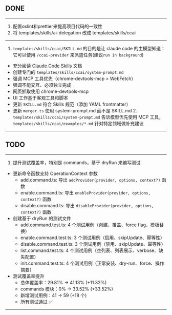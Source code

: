 ## DONE

---

1. 配置oxlint和prettier来提高项目代码的一致性
2. 将 templates/skills/ai-delegation 改成 templates/skills/ccai

---

1.  `templates/skills/ccai/SKILL.md` 的目的是让 claude code 的主模型知道：它可以使用 `/ccai-provider` 来派遣任务(建议`run in background`)

- 充分阅读 [Claude Code Skills](./references/claude-code/skills.md) 文档
- 创建专门的 `templates/skills/ccai/system-prompt.md`
- 强调 MCP 工具优先（chrome-devtools-mcp > WebFetch）
- 强调不能交互、必须独立完成
- 网页抓取使用 chrome-devtools-mcp
- UI 工作基于客观工具和脚本
- 更新 `SKILL.md` 符合 Skills 规范（添加 YAML frontmatter）
- 更新 `merger.ts` 使用 system-prompt.md 而不是 SKILL.md 2. `templates/skills/ccai/system-prompt.md` 告诉模型优先使用 MCP 工具，`templates/skills/ccai/examples/*.md` 针对特定领域做补充建议

---

## TODO

---

1.  提升测试覆盖率，特别是 commands，基于 dryRun 来编写测试

- 更新命令函数支持 OperationContext 参数
  - add.command.ts: 导出 `addProvider(provider, options, context?)` 函数
  - enable.command.ts: 导出 `enableProvider(provider, options, context?)` 函数
  - disable.command.ts: 导出 `disableProvider(provider, options, context?)` 函数
- 创建基于 dryRun 的测试文件
  - add.command.test.ts: 4 个测试用例（创建、覆盖、force flag、模板替换）
  - enable.command.test.ts: 3 个测试用例（启用、skipUpdate、幂等性）
  - disable.command.test.ts: 3 个测试用例（禁用、skipUpdate、幂等性）
  - list.command.test.ts: 4 个测试用例（空列表、列表展示、verbose、缺失配置）
  - init.command.test.ts: 4 个测试用例（正常安装、dry-run、force、操作摘要）
- 测试覆盖率提升
  - 总体覆盖率：29.81% → 41.13% (+11.32%)
  - commands 模块：0% → 33.52% (+33.52%)
  - 新增测试用例：41 → 59 (+18 个)
  - 所有测试通过 ✅

---
